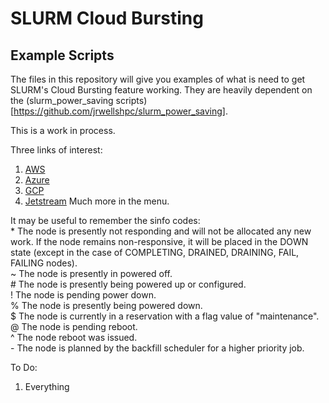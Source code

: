 # SLURM Cloud Bursting
## Example Scripts

The files in this repository will give you examples of what is need to get SLURM's Cloud Bursting feature working. They are heavily dependent on the (slurm_power_saving scripts)[https://github.com/jrwellshpc/slurm_power_saving].

This is a work in process.

Three links of interest:
1. [AWS](https://github.com/aws-samples/aws-plugin-for-slurm/tree/plugin-v2)
2. [Azure](https://github.com/Azure/cyclecloud-slurm)
3. [GCP](https://github.com/SchedMD/slurm-gcp)
4. [Jetstream](https://iujetstream.atlassian.net/wiki/spaces/JWT/pages/39682057/Using+the+Jetstream+API) Much more in the menu.

It may be useful to remember the sinfo codes:  
\*  The node is presently not responding and will not be allocated any new work. If the node remains non-responsive, it will be placed in the DOWN state (except in the case of COMPLETING, DRAINED, DRAINING, FAIL, FAILING nodes).  
\~  The node is presently in powered off.  
\#  The node is presently being powered up or configured.  
\!  The node is pending power down.  
\%  The node is presently being powered down.  
\$  The node is currently in a reservation with a flag value of "maintenance".  
\@  The node is pending reboot.  
\^  The node reboot was issued.  
\-  The node is planned by the backfill scheduler for a higher priority job.  

To Do:
1. Everything
